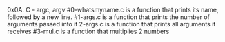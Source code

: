 0x0A. C - argc, argv
#0-whatsmyname.c is a function that prints its name, followed by a new line.
#1-args.c is a function that prints the number of arguments passed into it
2-args.c is a function that prints all arguments it receives
#3-mul.c is a function that multiplies 2 numbers
